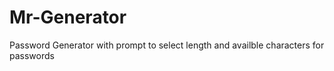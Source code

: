# Mr-Generator
Password Generator with prompt to select length and availble characters for passwords
